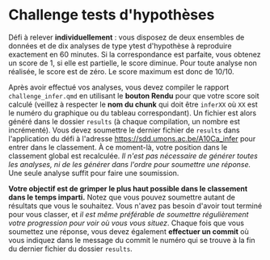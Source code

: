 # Challenge tests d'hypothèses

Défi à relever **individuellement** : vous disposez de deux ensembles de données et de dix analyses de type ytest d'hypothèse à reproduire exactement en 60 minutes. Si la correspondance est parfaite, vous obtenez un score de 1, si elle est partielle, le score diminue. Pour toute analyse non réalisée, le score est de zéro. Le score maximum est donc de 10/10.

Après avoir effectué vos analyses, vous devez compiler le rapport `challenge_infer.qmd` en utilisant le **bouton Rendu** pour que votre score soit calculé (veillez à respecter le **nom du chunk** qui doit être `inferXX` où `XX` est le numéro du graphique ou du tableau correspondant). Un fichier est alors généré dans le dossier `results` (à chaque compilation, un nombre est incrémenté). Vous devez soumettre le dernier fichier de `results` dans l'application du défi à l'adresse <https://sdd.umons.ac.be/A10Ca_infer> pour entrer dans le classement. À ce moment-là, votre position dans le classement global est recalculée. *Il n'est pas nécessaire de générer toutes les analyses, ni de les générer dans l'ordre pour soumettre une réponse.* Une seule analyse suffit pour faire une soumission.

**Votre objectif est de grimper le plus haut possible dans le classement dans le temps imparti.** Notez que vous pouvez soumettre autant de résultats que vous le souhaitez. Vous n'avez pas besoin d'avoir tout terminé pour vous classer, et *il est même préférable de soumettre régulièrement votre progression pour voir où vous vous situez*. Chaque fois que vous soumettez une réponse, vous devez également **effectuer un commit** où vous indiquez dans le message du commit le numéro qui se trouve à la fin du dernier fichier du dossier `results`.
